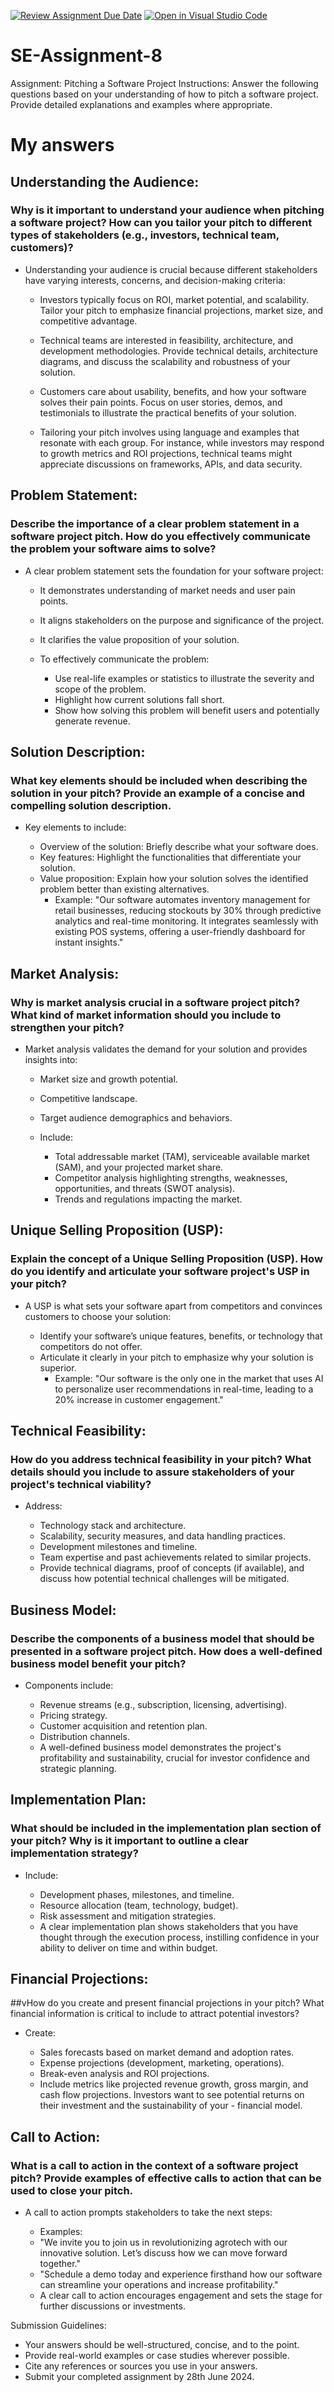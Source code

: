 [![Review Assignment Due Date](https://classroom.github.com/assets/deadline-readme-button-22041afd0340ce965d47ae6ef1cefeee28c7c493a6346c4f15d667ab976d596c.svg)](https://classroom.github.com/a/4bgukiqw)
[![Open in Visual Studio Code](https://classroom.github.com/assets/open-in-vscode-2e0aaae1b6195c2367325f4f02e2d04e9abb55f0b24a779b69b11b9e10269abc.svg)](https://classroom.github.com/online_ide?assignment_repo_id=15377021&assignment_repo_type=AssignmentRepo)
# SE-Assignment-8
 Assignment: Pitching a Software Project
 Instructions:
Answer the following questions based on your understanding of how to pitch a software project. Provide detailed explanations and examples where appropriate.

# My answers

## Understanding the Audience:
### Why is it important to understand your audience when pitching a software project? How can you tailor your pitch to different types of stakeholders (e.g., investors, technical team, customers)?

 - Understanding your audience is crucial because different stakeholders have varying interests, concerns, and decision-making criteria:

   - Investors typically focus on ROI, market potential, and scalability. Tailor your pitch to emphasize financial projections, market size, and competitive advantage.

   - Technical teams are interested in feasibility, architecture, and development methodologies. Provide technical details, architecture diagrams, and discuss the scalability and robustness of your solution.

   - Customers care about usability, benefits, and how your software solves their pain points. Focus on user stories, demos, and testimonials to illustrate the practical benefits of your solution.

   - Tailoring your pitch involves using language and examples that resonate with each group. For instance, while investors may respond to growth metrics and ROI projections, technical teams might appreciate discussions on frameworks, APIs, and data security.

## Problem Statement:
### Describe the importance of a clear problem statement in a software project pitch. How do you effectively communicate the problem your software aims to solve?

 - A clear problem statement sets the foundation for your software project:

   - It demonstrates understanding of market needs and user pain points.
   - It aligns stakeholders on the purpose and significance of the project.
   - It clarifies the value proposition of your solution.
   - To effectively communicate the problem:

      - Use real-life examples or statistics to illustrate the severity and scope of the problem.
      - Highlight how current solutions fall short.
      - Show how solving this problem will benefit users and potentially generate revenue.

## Solution Description:
### What key elements should be included when describing the solution in your pitch? Provide an example of a concise and compelling solution description.

 - Key elements to include:

   - Overview of the solution: Briefly describe what your software does.
   - Key features: Highlight the functionalities that differentiate your solution.
   - Value proposition: Explain how your solution solves the identified problem better than existing alternatives.
      - Example: "Our software automates inventory management for retail businesses, reducing stockouts by 30% through predictive analytics and real-time monitoring. It integrates seamlessly with existing POS systems, offering a user-friendly dashboard for instant insights."

## Market Analysis:
### Why is market analysis crucial in a software project pitch? What kind of market information should you include to strengthen your pitch?

 - Market analysis validates the demand for your solution and provides insights into:

   - Market size and growth potential.
   - Competitive landscape.
   - Target audience demographics and behaviors.
   - Include:

     - Total addressable market (TAM), serviceable available market (SAM), and your projected market share.
     - Competitor analysis highlighting strengths, weaknesses, opportunities, and threats (SWOT analysis).
     - Trends and regulations impacting the market.

## Unique Selling Proposition (USP):
### Explain the concept of a Unique Selling Proposition (USP). How do you identify and articulate your software project's USP in your pitch?

 - A USP is what sets your software apart from competitors and convinces customers to choose your solution:

   - Identify your software’s unique features, benefits, or technology that competitors do not offer.
   - Articulate it clearly in your pitch to emphasize why your solution is superior.
     - Example: "Our software is the only one in the market that uses AI to personalize user recommendations in real-time, leading to a 20% increase in customer engagement."

## Technical Feasibility:
### How do you address technical feasibility in your pitch? What details should you include to assure stakeholders of your project's technical viability?

 - Address:

   - Technology stack and architecture.
   - Scalability, security measures, and data handling practices.
   - Development milestones and timeline.
   - Team expertise and past achievements related to similar projects.
   - Provide technical diagrams, proof of concepts (if available), and discuss how potential technical challenges will be mitigated.

## Business Model:
### Describe the components of a business model that should be presented in a software project pitch. How does a well-defined business model benefit your pitch?

 - Components include:

   - Revenue streams (e.g., subscription, licensing, advertising).
   - Pricing strategy.
   - Customer acquisition and retention plan.
   - Distribution channels.
   - A well-defined business model demonstrates the project's profitability and sustainability, crucial for investor confidence and strategic planning.

## Implementation Plan:
### What should be included in the implementation plan section of your pitch? Why is it important to outline a clear implementation strategy?

 - Include:

   - Development phases, milestones, and timeline.
   - Resource allocation (team, technology, budget).
   - Risk assessment and mitigation strategies.
   - A clear implementation plan shows stakeholders that you have thought through the execution process, instilling confidence in your ability to deliver on time and within budget.

## Financial Projections:
##vHow do you create and present financial projections in your pitch? What financial information is critical to include to attract potential investors?

 - Create:

   - Sales forecasts based on market demand and adoption rates.
   - Expense projections (development, marketing, operations).
   - Break-even analysis and ROI projections.
   - Include metrics like projected revenue growth, gross margin, and cash flow projections. Investors want to see potential returns on their investment and the sustainability of your    - financial model.

## Call to Action:
### What is a call to action in the context of a software project pitch? Provide examples of effective calls to action that can be used to close your pitch.

 - A call to action prompts stakeholders to take the next steps:

   - Examples:
    - "We invite you to join us in revolutionizing agrotech with our innovative solution. Let’s discuss how we can move forward together."
    - "Schedule a demo today and experience firsthand how our software can streamline your operations and increase profitability."
    - A clear call to action encourages engagement and sets the stage for further discussions or investments.


 Submission Guidelines:
- Your answers should be well-structured, concise, and to the point.
- Provide real-world examples or case studies wherever possible.
- Cite any references or sources you use in your answers.
- Submit your completed assignment by 28th June 2024.


